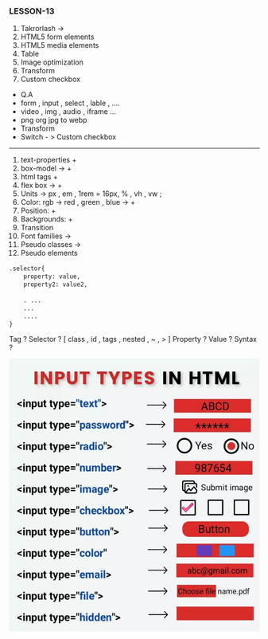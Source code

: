 ### LESSON-13


1. Takrorlash ->
2. HTML5 form elements
3. HTML5 media elements
4. Table
5. Image optimization
6. Transform 
7. Custom checkbox 



- Q.A
- form , input , select , lable , ....
- video , img , audio ,  iframe  ...
- png org jpg to webp 
- Transform
- Switch - > Custom checkbox 

<hr>

1.  text-properties +
2.  box-model -> +
3.  html tags +
4.  flex box -> +
5.  Units -> px , em , 1rem = 16px, % , vh , vw ; 
5.  Color: rgb -> red , green , blue -> +
6.  Position:   +
7.  Backgrounds: +
8.  Transition 
9.  Font families -> 
10. Pseudo classes -> 
11. Pseudo elements
```
.selector{
    property: value,
    property2: value2,

    . ...
    ...
    ....
}

```

Tag ? 
Selector ? [ class , id , tags , nested , ~ , > ]
Property ? 
Value ? 
Syntax ? 

![Alt text](image.png)








